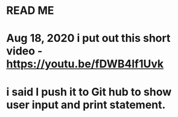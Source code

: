 # READ ME
# Aug 18, 2020 i put out this short video - https://youtu.be/fDWB4lf1Uvk
# i said I push it to Git hub   to show user input and print statement.
